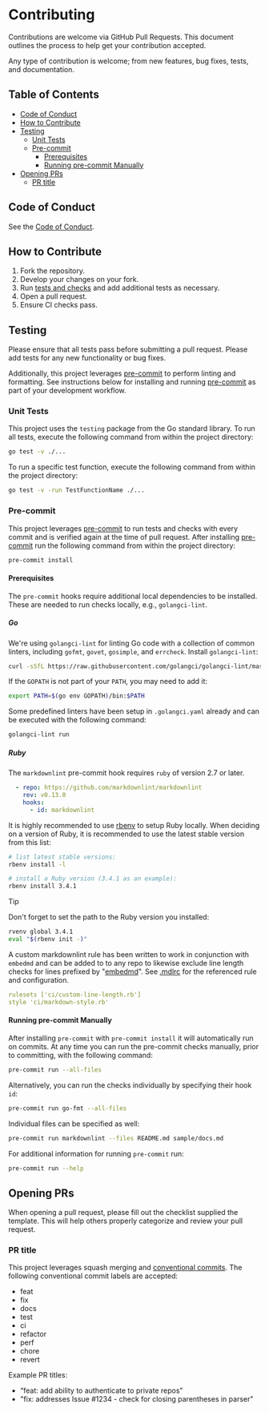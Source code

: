 # Contributing

Contributions are welcome via GitHub Pull Requests. This document outlines the
process to help get your contribution accepted.

Any type of contribution is welcome; from new features, bug fixes, tests, and documentation.

## Table of Contents

- [Code of Conduct](#code-of-conduct)
- [How to Contribute](#how-to-contribute)
- [Testing](#testing)
   - [Unit Tests](#unit-tests)
   - [Pre-commit](#pre-commit)
      - [Prerequisites](#prerequisites)
      - [Running pre-commit Manually](#running-pre-commit-manually)
- [Opening PRs](#opening-prs)
   - [PR title](#pr-title)

## Code of Conduct

See the [Code of Conduct](CODE_OF_CONDUCT.md).

## How to Contribute

1. Fork the repository.
1. Develop your changes on your fork.
1. Run [tests and checks](#testing) and add additional tests as necessary.
1. Open a pull request.
1. Ensure CI checks pass.

## Testing

Please ensure that all tests pass before submitting a pull request.  Please add
tests for any new functionality or bug fixes.

Additionally, this project leverages [pre-commit](#pre-commit) to perform linting
and formatting.  See instructions below for installing and running
[pre-commit](#pre-commit) as part of your development workflow.

### Unit Tests

This project uses the `testing` package from the Go standard library.  To run all
tests, execute the following command from within the project directory:

```bash
go test -v ./...
```

To run a specific test function, execute the following command from within the
project directory:

```bash
go test -v -run TestFunctionName ./...
```

### Pre-commit

This project leverages [pre-commit][1] to run tests and checks with every commit
and is verified again at the time of pull request.  After installing [pre-commit][1]
run the following command from within the project directory:

```bash
pre-commit install
```

#### Prerequisites

The `pre-commit` hooks require additional local dependencies to be installed.
These are needed to run checks locally, e.g., `golangci-lint`.

##### Go

We're using `golangci-lint` for linting Go code with a collection of common linters,
including `gofmt`, `govet`, `gosimple`, and `errcheck`.  Install `golangci-lint`:

```bash
curl -sSfL https://raw.githubusercontent.com/golangci/golangci-lint/master/install.sh | sh -s -- -b $(go env GOPATH)/bin v1.62.2
```

If the `GOPATH` is not part of your `PATH`, you may need to add it:

```bash
export PATH=$(go env GOPATH)/bin:$PATH
```

Some predefined linters have been setup in `.golangci.yaml` already and can be
executed with the following command:

```bash
golangci-lint run
```

##### Ruby

The `markdownlint` pre-commit hook requires `ruby` of version 2.7 or later.

[embedmd]:# (.pre-commit-config.yaml yaml /  - repo: https:\/\/github.com\/markdownlint\/markdownlint/ /id: markdownlint/)

```yaml
  - repo: https://github.com/markdownlint/markdownlint
    rev: v0.13.0
    hooks:
      - id: markdownlint
```

It is highly recommended to use [rbenv][2] to setup Ruby locally.  When deciding
on a version of Ruby, it is recommended to use the latest stable version from this
list:

```bash
# list latest stable versions:
rbenv install -l

# install a Ruby version (3.4.1 as an example):
rbenv install 3.4.1
```

> [!TIP]
> Don't forget to set the path to the Ruby version you installed:
> ```bash
> rvenv global 3.4.1
> eval "$(rbenv init -)"
> ```

A custom markdownlint rule has been written to work in conjunction with `embedmd`
and can be added to to any repo to likewise exclude line length checks for lines
prefixed by "[embedmd]".  See [.mdlrc](.mdlrc) for the referenced rule and configuration.

[embedmd]:# (.mdlrc yaml)

```yaml
rulesets ['ci/custom-line-length.rb']
style 'ci/markdown-style.rb'
```

#### Running pre-commit Manually

After installing `pre-commit` with `pre-commit install` it will automatically run
on commits.  At any time you can run the pre-commit checks manually, prior to
committing, with the following command:

```bash
pre-commit run --all-files
```

Alternatively, you can run the checks individually by specifying their hook `id`:

```bash
pre-commit run go-fmt --all-files
```

Individual files can be specified as well:

```bash
pre-commit run markdownlint --files README.md sample/docs.md
```

For additional information for running `pre-commit` run:

```bash
pre-commit run --help
```

## Opening PRs

When opening a pull request, please fill out the checklist supplied the template.
This will help others properly categorize and review your pull request.

### PR title

This project leverages squash merging and [conventional commits][3].  The following
conventional commit labels are accepted:

- feat
- fix
- docs
- test
- ci
- refactor
- perf
- chore
- revert

Example PR titles:

- “feat: add ability to authenticate to private repos”
- "fix: addresses Issue #1234 - check for closing parentheses in parser"

<!-- links -->
[1]: https://pre-commit.com/#install
[2]: https://github.com/rbenv/rbenv
[3]: https://www.conventionalcommits.org/en/v1.0.0/
